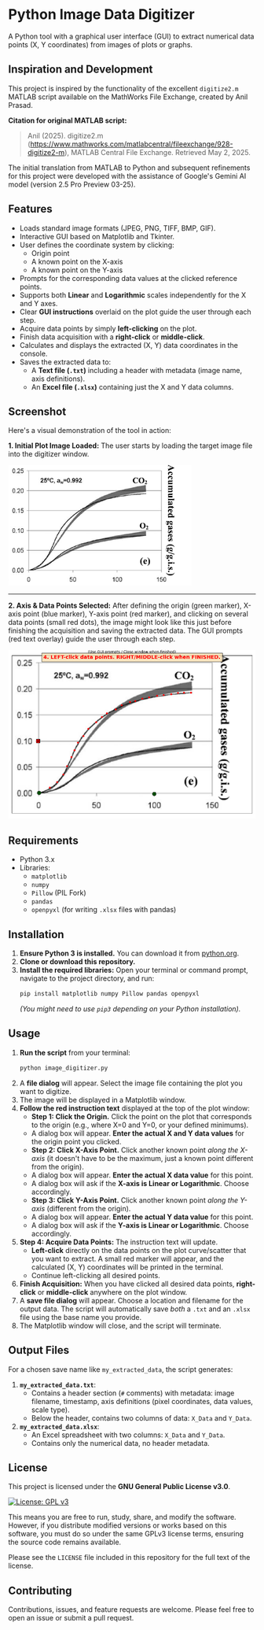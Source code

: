 # Python Image Data Digitizer

A Python tool with a graphical user interface (GUI) to extract numerical data points (X, Y coordinates) from images of plots or graphs.

## Inspiration and Development

This project is inspired by the functionality of the excellent `digitize2.m` MATLAB script available on the MathWorks File Exchange, created by Anil Prasad.

**Citation for original MATLAB script:**
> Anil (2025). digitize2.m (https://www.mathworks.com/matlabcentral/fileexchange/928-digitize2-m), MATLAB Central File Exchange. Retrieved May 2, 2025.

The initial translation from MATLAB to Python and subsequent refinements for this project were developed with the assistance of Google's Gemini AI model (version 2.5 Pro Preview 03-25).

## Features

*   Loads standard image formats (JPEG, PNG, TIFF, BMP, GIF).
*   Interactive GUI based on Matplotlib and Tkinter.
*   User defines the coordinate system by clicking:
    *   Origin point
    *   A known point on the X-axis
    *   A known point on the Y-axis
*   Prompts for the corresponding data values at the clicked reference points.
*   Supports both **Linear** and **Logarithmic** scales independently for the X and Y axes.
*   Clear **GUI instructions** overlaid on the plot guide the user through each step.
*   Acquire data points by simply **left-clicking** on the plot.
*   Finish data acquisition with a **right-click** or **middle-click**.
*   Calculates and displays the extracted (X, Y) data coordinates in the console.
*   Saves the extracted data to:
    *   A **Text file (`.txt`)** including a header with metadata (image name, axis definitions).
    *   An **Excel file (`.xlsx`)** containing just the X and Y data columns.

## Screenshot

Here's a visual demonstration of the tool in action:

**1. Initial Plot Image Loaded:**
The user starts by loading the target image file into the digitizer window.

![Initial plot image before digitization](https://raw.githubusercontent.com/cagelmi/image-data-capture/main/images/fig1.png)

---

**2. Axis & Data Points Selected:**
After defining the origin (green marker), X-axis point (blue marker), Y-axis point (red marker), and clicking on several data points (small red dots), the image might look like this just before finishing the acquisition and saving the extracted data. The GUI prompts (red text overlay) guide the user through each step.

![Plot image after selecting axis points and data points](https://raw.githubusercontent.com/cagelmi/image-data-capture/main/images/fig1_data_captured.png)

## Requirements

*   Python 3.x
*   Libraries:
    *   `matplotlib`
    *   `numpy`
    *   `Pillow` (PIL Fork)
    *   `pandas`
    *   `openpyxl` (for writing `.xlsx` files with pandas)

## Installation

1.  **Ensure Python 3 is installed.** You can download it from [python.org](https://www.python.org/).
2.  **Clone or download this repository.**
3.  **Install the required libraries:** Open your terminal or command prompt, navigate to the project directory, and run:
    ```bash
    pip install matplotlib numpy Pillow pandas openpyxl
    ```
    *(You might need to use `pip3` depending on your Python installation).*

## Usage

1.  **Run the script** from your terminal:
    ```bash
    python image_digitizer.py
    ```
2.  A **file dialog** will appear. Select the image file containing the plot you want to digitize.
3.  The image will be displayed in a Matplotlib window.
4.  **Follow the red instruction text** displayed at the top of the plot window:
    *   **Step 1: Click the Origin.** Click the point on the plot that corresponds to the origin (e.g., where X=0 and Y=0, or your defined minimums).
    *   A dialog box will appear. **Enter the actual X and Y data values** for the origin point you clicked.
    *   **Step 2: Click X-Axis Point.** Click another known point *along the X-axis* (it doesn't have to be the maximum, just a known point different from the origin).
    *   A dialog box will appear. **Enter the actual X data value** for this point.
    *   A dialog box will ask if the **X-axis is Linear or Logarithmic**. Choose accordingly.
    *   **Step 3: Click Y-Axis Point.** Click another known point *along the Y-axis* (different from the origin).
    *   A dialog box will appear. **Enter the actual Y data value** for this point.
    *   A dialog box will ask if the **Y-axis is Linear or Logarithmic**. Choose accordingly.
5.  **Step 4: Acquire Data Points:** The instruction text will update.
    *   **Left-click** directly on the data points on the plot curve/scatter that you want to extract. A small red marker will appear, and the calculated (X, Y) coordinates will be printed in the terminal.
    *   Continue left-clicking all desired points.
6.  **Finish Acquisition:** When you have clicked all desired data points, **right-click** or **middle-click** anywhere on the plot window.
7.  A **save file dialog** will appear. Choose a location and filename for the output data. The script will automatically save *both* a `.txt` and an `.xlsx` file using the base name you provide.
8.  The Matplotlib window will close, and the script will terminate.

## Output Files

For a chosen save name like `my_extracted_data`, the script generates:

1.  **`my_extracted_data.txt`**:
    *   Contains a header section (`#` comments) with metadata: image filename, timestamp, axis definitions (pixel coordinates, data values, scale type).
    *   Below the header, contains two columns of data: `X_Data` and `Y_Data`.
2.  **`my_extracted_data.xlsx`**:
    *   An Excel spreadsheet with two columns: `X_Data` and `Y_Data`.
    *   Contains only the numerical data, no header metadata.

## License

This project is licensed under the **GNU General Public License v3.0**.

[![License: GPL v3](https://img.shields.io/badge/License-GPLv3-blue.svg)](https://www.gnu.org/licenses/gpl-3.0)

This means you are free to run, study, share, and modify the software. However, if you distribute modified versions or works based on this software, you must do so under the same GPLv3 license terms, ensuring the source code remains available.

Please see the `LICENSE` file included in this repository for the full text of the license.

## Contributing

Contributions, issues, and feature requests are welcome. Please feel free to open an issue or submit a pull request.
